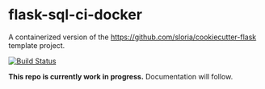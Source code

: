 # flask-sql-ci-docker

A containerized version of the https://github.com/sloria/cookiecutter-flask template project.

[![Build Status](https://travis-ci.com/leehuynhfvn/flask-sql-ci-docker.svg?branch=master)](https://travis-ci.com/leehuynhfvn/flask-sql-ci-docker)

**This repo is currently work in progress.** Documentation will follow.


